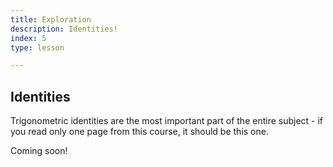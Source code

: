 ```yaml
---
title: Exploration
description: Identities!
index: 5
type: lesson

---
```


## Identities

Trigonometric identities are the most important part of the entire subject - if you read only one page from this course, it should be this one.

Coming soon!